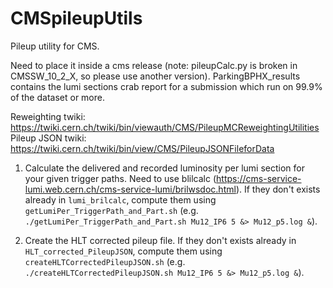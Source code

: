 # CMSpileupUtils
Pileup utility for CMS.

Need to place it inside a cms release (note: pileupCalc.py is broken in CMSSW_10_2_X, so please use another version).
ParkingBPHX_results contains the lumi sections crab report for a submission which run on 99.9% of the dataset or more.

Reweighting twiki: https://twiki.cern.ch/twiki/bin/viewauth/CMS/PileupMCReweightingUtilities
Pileup JSON twiki: https://twiki.cern.ch/twiki/bin/view/CMS/PileupJSONFileforData

1) Calculate the delivered and recorded luminosity per lumi section for your given trigger paths.
  Need to use blilcalc (https://cms-service-lumi.web.cern.ch/cms-service-lumi/brilwsdoc.html).
  If they don't exists already in `lumi_brilcalc`, compute them using `getLumiPer_TriggerPath_and_Part.sh` (e.g. `./getLumiPer_TriggerPath_and_Part.sh Mu12_IP6 5 &> Mu12_p5.log &`). 
  
2) Create the HLT corrected pileup file. If they don't exists already in `HLT_corrected_PileupJSON`, compute them using `createHLTCorrectedPileupJSON.sh` (e.g. `./createHLTCorrectedPileupJSON.sh Mu12_IP6 5 &> Mu12_p5.log &`). 
